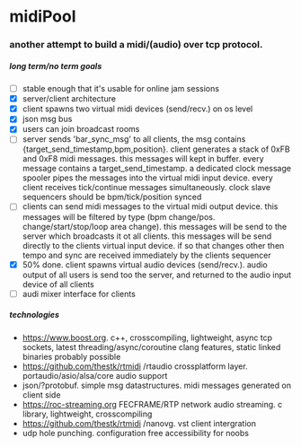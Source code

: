 # midiPool 

### another attempt to build a midi/(audio) over tcp protocol. 

##### long term/no term goals 

- [ ] stable enough that it's usable for online jam sessions
- [X] server/client architecture
- [X] client spawns two virtual midi devices (send/recv.) on os level
- [X] json msg bus
- [X] users can join broadcast rooms
- [ ] server sends 'bar_sync_msg' to all clients, the msg contains {target_send_timestamp,bpm,position}. client generates a stack of 0xFB and 0xF8 midi messages. this messages will kept in buffer. every message contains a target_send_timestamp. a dedicated clock message spooler pipes the messages into the virtual midi input device. every client receives tick/continue messages simultaneously. clock slave sequencers should be bpm/tick/position synced
- [ ] clients can send midi messages to the virtual midi output device. this messages will be filtered by type (bpm change/pos. change/start/stop/loop area change). this messages will be send to the server which broadcasts it ot all clients. this messages will be send directly to the clients virtual input device. if so that changes other then tempo and sync are received immediately by the clients sequencer     
- [X] 50% done. client spawns virtual audio devices (send/recv.). audio output of all users is send too the server, and returned to the audio input device of all clients
- [ ] audi mixer interface for clients 

##### technologies

- https://www.boost.org. c++, crosscompiling, lightweight, async tcp sockets, latest threading/async/coroutine clang features, static linked binaries probably possible
- https://github.com/thestk/rtmidi /rtaudio crossplatform layer. portaudio/asio/alsa/core audio support
- json/?protobuf. simple msg datastructures. midi messages generated on client side
- https://roc-streaming.org FECFRAME/RTP network audio streaming. c library, lightweight, crosscompiling
- https://github.com/thestk/rtmidi /nanovg. vst client intergration
- udp hole punching. configuration free accessibility for noobs
